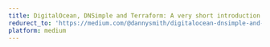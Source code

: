 ```yaml
---
title: DigitalOcean, DNSimple and Terraform: A very short introduction.
redurect_to: 'https://medium.com/@dannysmith/digitalocean-dnsimple-and-terraform-a-very-short-introduction-38e84990bbf3'
platform: medium
---
```


